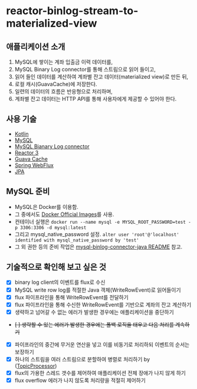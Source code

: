 # reactor-binlog-stream-to-materialized-view

## 애플리케이션 소개

1. MySQL에 쌓이는 계좌 입출금 이력 데이터를,
2. MySQL Binary Log connector를 통해 스트림으로 읽어 들이고,
3. 읽어 들인 데이터를 계산하여 계좌별 잔고 데이터(materialized view)로 만든 뒤,
4. 로컬 캐시(GuavaCache)에 저장한다.
5. 일련의 데이터의 흐름은 반응형으로 처리하며,
6. 계좌별 잔고 데이터는 HTTP API를 통해 사용자에게 제공할 수 있어야 한다.

## 사용 기술

- [Kotlin](https://kotlinlang.org)
- [MySQL](https://www.mysql.com)
- [MySQL Bianary Log connector](https://github.com/shyiko/mysql-binlog-connector-java)
- [Reactor 3](https://projectreactor.io/docs/core/release/reference/)
- [Guava Cache](https://github.com/google/guava/wiki/CachesExplained)
- [Spring WebFlux](https://docs.spring.io/spring/docs/current/spring-framework-reference/web-reactive.html)
- [JPA](https://spring.io/projects/spring-data-jpa)

## MySQL 준비

- MySQL은 Docker를 이용함.
- 그 중에서도 [Docker Official Images](https://hub.docker.com/_/mysql)를 사용.
- 컨테이너 실행은 `docker run --name mysql -e MYSQL_ROOT_PASSWORD=test -p 3306:3306 -d mysql:latest`
- 그리고 mysql_native_password 설정. `alter user 'root'@'localhost' identified with mysql_native_password by 'test'`
- 그 외 권한 등의 준비 작업은 [mysql-binlog-connector-java README](https://github.com/shyiko/mysql-binlog-connector-java/blob/master/README.md) 참고.

## 기술적으로 확인해 보고 싶은 것

- [x] binary log client의 이벤트를 flux로 수신
- [x] MySQL write row log를 적절한 Java 객체(WriteRowEvent)로 읽어들이기
- [x] flux 파이프라인을 통해 WriteRowEvent를 전달하기
- [x] flux 파이프라인을 통해 수신한 WriteRowEvent를 기반으로 계좌의 잔고 계산하기
- [x] 생략하고 넘어갈 수 없는 에러가 발생한 경우에는 애플리케이션을 중단하기
- ~~[ ] 생략할 수 있는 에러가 발생한 경우에는 폴백 로직을 태우고 다음 처리를 계속하기~~
- [x] 파이프라인의 중간에 무거운 연산을 넣고 이를 비동기로 처리하되 이벤트의 순서는 보장하기
- [x] 하나의 스트림을 여러 스트림으로 분할하여 병렬로 처리하기 by ([TopicProcessor](https://projectreactor.io/docs/core/release/api/reactor/core/publisher/TopicProcessor.html))
- [x] flux의 가용한 스레드 갯수를 제어하여 애플리케이션 전체 장애가 나지 않게 하기
- [x] flux overflow 에러가 나지 않도록 처리량을 적절히 제어하기

